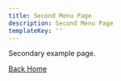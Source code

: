 ```yaml
---
title: Second Menu Page
description: Second Menu Page
templateKey: ''
---
```

Secondary example page.

[Back Home](/)